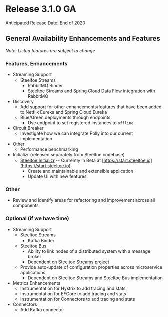 # Release 3.1.0 GA

Anticipated Release Date: End of 2020

## General Availability Enhancements and Features

*Note: Listed features are subject to change*

### Features, Enhancements

* Streaming Support
   * Steeltoe Streams
      * RabbitMQ Binder
      * Steeltoe Streams and Spring Cloud Data Flow integration with RabbitMQ
* Discovery 
  * Add support for other enhancements/features that have been added to Netflix Eureka and Spring Cloud Eureka
  * Blue/Green deployments through endpoints
      * Use endpoint to set registered instances to `offline`
* Circuit Breaker
   * Investigate how we can integrate Polly into our current implementation	
* Other
   * Performance benchmarking
* Initializr (released separately from Steeltoe codebase)
   * [Steeltoe Initializr](https://github.com/SteeltoeOSS/Initializr) -- Currently in Beta at [https://start.steeltoe.io](https://start.steeltoe.io)
       * Create and maintainable and extensible application
       * Update UI with new features

### Other

* Review and identify areas for refactoring and improvement across all components

### Optional (if we have time)

* Streaming Support
   * Steeltoe Streams
      * Kafka Binder
   * Steeltoe Bus
      * Ability to link nodes of a distributed system with a message broker
      * Dependent on Steeltoe Streams project
   * Provide auto-update of configuration properties across microservice applications
      * Dependent on Steeltoe Streams and Steeltoe Bus implementation
* Metrics Enhancements
   * Instrumentation for Hystrix to add tracing and stats
   * Instrumentation for EFCore to add tracing and stats
   * Instrumentation for Connectors to add tracing and stats
* Connectors
   * Add Kafka connector
